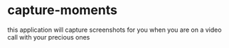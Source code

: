 # capture-moments
this application will capture screenshots for you when you are on a video call with your precious ones
